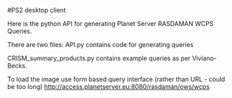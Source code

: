 #PS2 desktop client

Here is the python API for generating Planet Server RASDAMAN WCPS Queries.

There are two files: API.py contains code for generating queries

CRISM_summary_products.py contains example queries as per Viviano-Becks.

To load the image use form based query interface (rather than URL - could be too long) http://access.planetserver.eu:8080/rasdaman/ows/wcps

